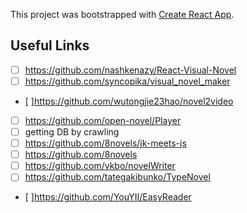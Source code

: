 This project was bootstrapped with [Create React App](https://github.com/facebook/create-react-app).

## Useful Links
- [ ] https://github.com/nashkenazy/React-Visual-Novel
- [ ] https://github.com/syncopika/visual_novel_maker
 - [ ]https://github.com/wutongjie23hao/novel2video
 - [ ] https://github.com/open-novel/Player
 - [ ] getting DB by crawling
 - [ ] https://github.com/8novels/jk-meets-js
 - [ ] https://github.com/8novels
 - [ ] https://github.com/vkbo/novelWriter
 - [ ] https://github.com/tategakibunko/TypeNovel
 - [ ]https://github.com/YouYII/EasyReader
 








